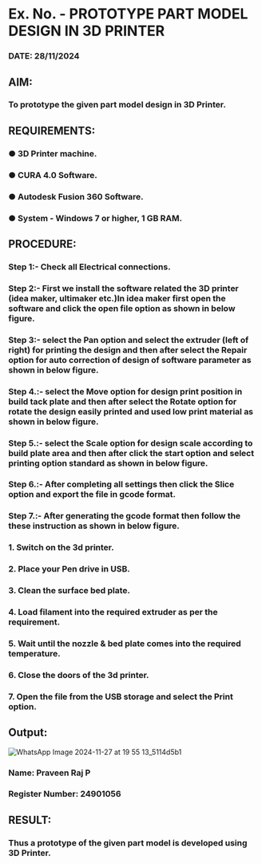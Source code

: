 # Ex. No.   - PROTOTYPE PART MODEL DESIGN IN 3D PRINTER

### DATE: 28/11/2024
## AIM: 
### To prototype the given part model design in 3D Printer.

## REQUIREMENTS:
### ●	3D Printer machine.
### ●	CURA 4.0 Software.
### ●	Autodesk Fusion 360 Software.
### ●	System - Windows 7 or higher, 1 GB RAM.

## PROCEDURE:

### Step 1:- Check all Electrical connections.

### Step 2:- First we install the software related the 3D printer (idea maker, ultimaker etc.)In idea maker first open the software and click the open file option as shown in below figure.

### Step 3:- select the Pan option and select the extruder (left of right) for printing the design and then after select the Repair option for auto correction of design of software parameter as shown in below figure.

### Step 4.:- select the Move option for design print position in build tack plate and then after select the Rotate option for rotate the design easily printed and used low print material as shown in below figure.

### Step 5.:- select the Scale option for design scale according to build plate area and then after click the start option and select printing option standard as shown in below figure.


### Step 6.:- After completing all settings then click the Slice option and export the file in gcode format.

### Step 7.:- After generating the gcode format then follow the these instruction as shown in below figure.
###   1.	Switch on the 3d printer.
###   2.	Place your Pen drive in USB.
###   3.	Clean the surface bed plate.
###   4.	Load filament into the required extruder as per the requirement.
###   5.	Wait until the nozzle & bed plate comes into the required temperature.
###   6.	Close the doors of the 3d printer.
###   7.	Open the file from the USB storage and select the Print option.

## Output:
![WhatsApp Image 2024-11-27 at 19 55 13_5114d5b1](https://github.com/user-attachments/assets/db6eee11-985a-4982-af64-dcceaf4fa673)

### Name: Praveen Raj P
### Register Number: 24901056

## RESULT:
###   Thus a prototype of the given part model is developed using 3D Printer.
